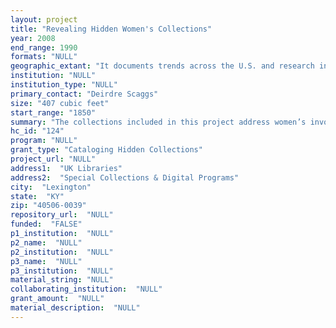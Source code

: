 ```yaml
--- 
layout: project 
title: "Revealing Hidden Women's Collections"
year: 2008
end_range: 1990
formats: "NULL"
geographic_extant: "It documents trends across the U.S. and research initiatives in Alaska. The project is primarily focused on Kentucky, Lexington, and Eastern Kentucky."
institution: "NULL"
institution_type: "NULL"
primary_contact: "Deirdre Scaggs"
size: "407 cubic feet"
start_range: "1850"
summary: "The collections included in this project address women’s involvement in education, medicine, anthropology, public policy, and daily life. Other women’s collections focus on the documentation of daily life and culture, the Civil War, social services, naturalism, arts, science, and midwifery. The oral histories provide first-hand accounts of African American college students, coal mining women, midwives, and many other experiences. The material spans the years 1850-1990 with a primary geographic emphasis on Kentucky but often extending well beyond the commonwealth. The diversity of the research materials includes: oral histories, photographs, diaries, correspondence, research papers, and records, and the time period covered provides unique and in-depth research opportunities. The influence of the women represented in these collections is rich and thoroughly documented. The medical initiatives started by women in Kentucky not only impacted rural Kentucky but influenced development elsewhere. The collections document national trends that influenced Kentucky women but they also provide evidence of women leading movements. Kentucky women have played key roles in women's suffrage, science, education, and the arts. These materials provide a comprehensive survey of the important positions of Kentucky women."
hc_id: "124"
program: "NULL"
grant_type: "Cataloging Hidden Collections"
project_url: "NULL"
address1:  "UK Libraries"
address2:  "Special Collections & Digital Programs"
city:  "Lexington"
state:  "KY"
zip: "40506-0039"
repository_url:  "NULL"
funded:  "FALSE"
p1_institution:  "NULL"
p2_name:  "NULL"
p2_institution:  "NULL"
p3_name:  "NULL"
p3_institution:  "NULL"
material_string: "NULL"
collaborating_institution:  "NULL"
grant_amount:  "NULL"
material_description:  "NULL"
---
```

